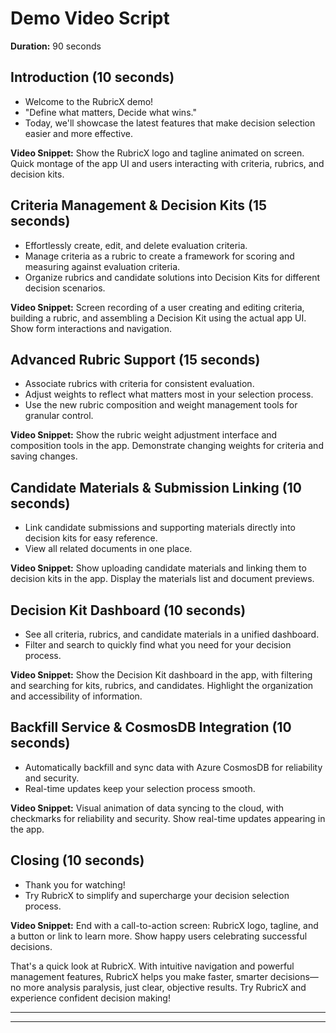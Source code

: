 
# Demo Video Script

**Duration:** 90 seconds

## Introduction (10 seconds)

- Welcome to the RubricX demo!
- "Define what matters, Decide what wins."
- Today, we'll showcase the latest features that make decision selection easier and more effective.

**Video Snippet:**
Show the RubricX logo and tagline animated on screen. Quick montage of the app UI and users interacting with criteria, rubrics, and decision kits.

## Criteria Management & Decision Kits (15 seconds)

- Effortlessly create, edit, and delete evaluation criteria.
- Manage criteria as a rubric to create a framework for scoring and measuring against evaluation criteria.
- Organize rubrics and candidate solutions into Decision Kits for different decision scenarios.

**Video Snippet:**
Screen recording of a user creating and editing criteria, building a rubric, and assembling a Decision Kit using the actual app UI. Show form interactions and navigation.

## Advanced Rubric Support (15 seconds)

- Associate rubrics with criteria for consistent evaluation.
- Adjust weights to reflect what matters most in your selection process.
- Use the new rubric composition and weight management tools for granular control.

**Video Snippet:**
Show the rubric weight adjustment interface and composition tools in the app. Demonstrate changing weights for criteria and saving changes.

## Candidate Materials & Submission Linking (10 seconds)

- Link candidate submissions and supporting materials directly into decision kits for easy reference.
- View all related documents in one place.

**Video Snippet:**
Show uploading candidate materials and linking them to decision kits in the app. Display the materials list and document previews.

## Decision Kit Dashboard (10 seconds)

- See all criteria, rubrics, and candidate materials in a unified dashboard.
- Filter and search to quickly find what you need for your decision process.

**Video Snippet:**
Show the Decision Kit dashboard in the app, with filtering and searching for kits, rubrics, and candidates. Highlight the organization and accessibility of information.

## Backfill Service & CosmosDB Integration (10 seconds)

- Automatically backfill and sync data with Azure CosmosDB for reliability and security.
- Real-time updates keep your selection process smooth.

**Video Snippet:**
Visual animation of data syncing to the cloud, with checkmarks for reliability and security. Show real-time updates appearing in the app.


## Closing (10 seconds)

- Thank you for watching!
- Try RubricX to simplify and supercharge your decision selection process.

**Video Snippet:**
End with a call-to-action screen: RubricX logo, tagline, and a button or link to learn more. Show happy users celebrating successful decisions.

That's a quick look at RubricX. With intuitive navigation and powerful management features, RubricX helps you make faster, smarter decisions—no more analysis paralysis, just clear, objective results. Try RubricX and experience confident decision making!

---

---
